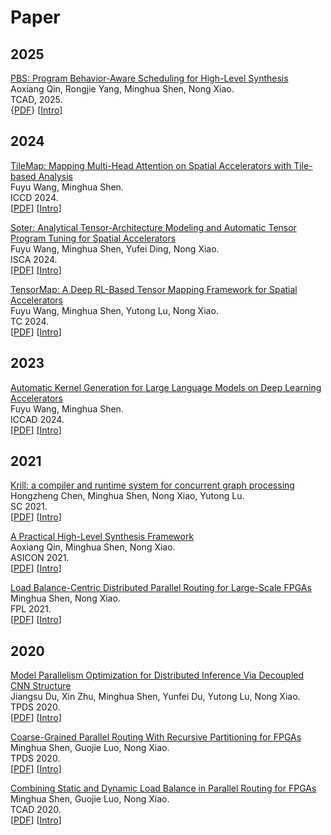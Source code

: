 # Paper

## 2025

[PBS: Program Behavior-Aware Scheduling for High-Level Synthesis](https://ieeexplore.ieee.org/document/10841400)<br>
Aoxiang Qin, Rongjie Yang, Minghua Shen, Nong Xiao.<br>
TCAD, 2025.<br>
{[PDF](https://ieeexplore.ieee.org/document/10841400)} \[[Intro](/paper/2025/PBS.md)\]

## 2024

[TileMap: Mapping Multi-Head Attention on Spatial Accelerators with Tile-based Analysis](https://ieeexplore.ieee.org/document/10818092)<br>
Fuyu Wang, Minghua Shen.<br>
ICCD 2024.<br>
\[[PDF](https://ieeexplore.ieee.org/document/10818092)\] \[[Intro](/paper/2024/TileMap.md)\]

[Soter: Analytical Tensor-Architecture Modeling and Automatic Tensor Program Tuning for Spatial Accelerators](https://ieeexplore.ieee.org/document/10609702)<br>
Fuyu Wang, Minghua Shen, Yufei Ding, Nong Xiao.<br>
ISCA 2024.<br>
\[[PDF](https://ieeexplore.ieee.org/document/10609702)\] \[[Intro](/paper/2024/Soter.md)\]

[TensorMap: A Deep RL-Based Tensor Mapping Framework for Spatial Accelerators](https://ieeexplore.ieee.org/document/10527402)<br>
Fuyu Wang, Minghua Shen, Yutong Lu, Nong Xiao.<br>
TC 2024.<br>
\[[PDF](https://ieeexplore.ieee.org/document/10527402)\] \[[Intro](/paper/2024/TensorMap.md)\]

## 2023

[Automatic Kernel Generation for Large Language Models on Deep Learning Accelerators](https://ieeexplore.ieee.org/document/10323944)<br>
Fuyu Wang, Minghua Shen.<br>
ICCAD 2024.<br>
\[[PDF](https://ieeexplore.ieee.org/document/10323944)\] \[[Intro](/paper/2023/AutoKernel.md)\]

## 2021

[Krill: a compiler and runtime system for concurrent graph processing](https://dl.acm.org/doi/abs/10.1145/3458817.3476159)<br>
Hongzheng Chen, Minghua Shen, Nong Xiao, Yutong Lu.<br>
SC 2021.<br>
\[[PDF](https://dl.acm.org/doi/abs/10.1145/3458817.3476159)\] \[[Intro](/paper/2021/Krill.md)\]

[A Practical High-Level Synthesis Framework](https://ieeexplore.ieee.org/document/9620230)<br>
Aoxiang Qin, Minghua Shen, Nong Xiao.<br>
ASICON 2021.<br>
\[[PDF](https://ieeexplore.ieee.org/document/9620230)\] \[[Intro](/paper/2021/QHLSframework.md)\]

[Load Balance-Centric Distributed Parallel Routing for Large-Scale FPGAs](https://ieeexplore.ieee.org/document/9556493)<br>
Minghua Shen, Nong Xiao.<br>
FPL 2021.<br>
\[[PDF](https://ieeexplore.ieee.org/document/9556493)\] \[[Intro](/paper/2021/LoadBalance.md)\]

## 2020

[Model Parallelism Optimization for Distributed Inference Via Decoupled CNN Structure](https://ieeexplore.ieee.org/document/9275375)<br>
Jiangsu Du, Xin Zhu, Minghua Shen, Yunfei Du, Yutong Lu, Nong Xiao.<br>
TPDS 2020.<br>
\[[PDF](https://ieeexplore.ieee.org/document/9275375)\] \[[Intro](/paper/2020/ModelParallelism.md)\]

[Coarse-Grained Parallel Routing With Recursive Partitioning for FPGAs](https://ieeexplore.ieee.org/document/9248621)<br>
Minghua Shen, Guojie Luo, Nong Xiao.<br>
TPDS 2020.<br>
\[[PDF](https://ieeexplore.ieee.org/document/9248621)\] \[[Intro](/paper/2020/CoarseGrained.md)\]

[Combining Static and Dynamic Load Balance in Parallel Routing for FPGAs](https://ieeexplore.ieee.org/document/9224853)<br>
Minghua Shen, Guojie Luo, Nong Xiao.<br>
TCAD 2020.<br>
\[[PDF](https://ieeexplore.ieee.org/document/9224853)\] \[[Intro](/paper/2020/StaticDynamic.md)\]